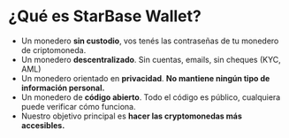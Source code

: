 # ¿Qué es StarBase Wallet?

- Un monedero **sin custodio**, vos tenés las contraseñas de tu monedero de criptomoneda.
- Un monedero **descentralizado**. Sin cuentas, emails, sin cheques (KYC, AML)
- Un monedero orientado en **privacidad**. **No mantiene ningún tipo de información personal.**
- Un monedero de **código abierto**. Todo el código es público, cualquiera puede verificar cómo funciona.
- Nuestro objetivo principal es **hacer las cryptomonedas más accesibles.**
